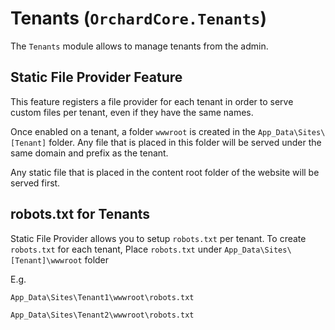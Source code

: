 # Tenants (`OrchardCore.Tenants`)

The `Tenants` module allows to manage tenants from the admin.

## Static File Provider Feature

This feature registers a file provider for each tenant in order to serve custom files per tenant, even if they have the same names.

Once enabled on a tenant, a folder `wwwroot` is created in the `App_Data\Sites\[Tenant]` folder. Any file that is placed in this folder will be served under the same domain and prefix as the tenant.

Any static file that is placed in the content root folder of the website will be served
first.

## robots.txt for Tenants

Static File Provider allows you to setup `robots.txt` per tenant. 
To create `robots.txt` for each tenant, Place `robots.txt` under `App_Data\Sites\[Tenant]\wwwroot` folder 

E.g.

`App_Data\Sites\Tenant1\wwwroot\robots.txt`

`App_Data\Sites\Tenant2\wwwroot\robots.txt`
 